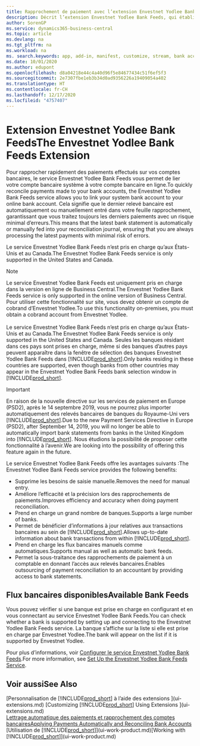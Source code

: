 ```yaml
---
title: Rapprochement de paiement avec l’extension Envestnet Yodlee Bank Feeds
description: Décrit l’extension Envestnet Yodlee Bank Feeds, qui établit des liaisons avec les comptes bancaires afin que vous puissiez rapidement rapprocher les paiements.
author: SorenGP
ms.service: dynamics365-business-central
ms.topic: article
ms.devlang: na
ms.tgt_pltfrm: na
ms.workload: na
ms. search.keywords: app, add-in, manifest, customize, stream, bank account link
ms.date: 10/01/2020
ms.author: edupont
ms.openlocfilehash: d8a04218e44c4a40d96f5e84677434c51f6ef5f3
ms.sourcegitcommit: 2e7307fbe1eb3b34d0ad9356226a19409054a402
ms.translationtype: HT
ms.contentlocale: fr-CH
ms.lasthandoff: 12/17/2020
ms.locfileid: "4757407"
---
```

# <a name="the-envestnet-yodlee-bank-feeds-extension"></a><span data-ttu-id="7874d-103">Extension Envestnet Yodlee Bank Feeds</span><span class="sxs-lookup"><span data-stu-id="7874d-103">The Envestnet Yodlee Bank Feeds Extension</span></span>

<span data-ttu-id="7874d-104">Pour rapprocher rapidement des paiements effectués sur vos comptes bancaires, le service Envestnet Yodlee Bank Feeds vous permet de lier votre compte bancaire système à votre compte bancaire en ligne.</span><span class="sxs-lookup"><span data-stu-id="7874d-104">To quickly reconcile payments made to your bank accounts, the Envestnet Yodlee Bank Feeds service allows you to link your system bank account to your online bank account.</span></span> <span data-ttu-id="7874d-105">Cela signifie que le dernier relevé bancaire est automatiquement ou manuellement entré dans votre feuille rapprochement, garantissant que vous traitez toujours les derniers paiements avec un risque minimal d’erreurs.</span><span class="sxs-lookup"><span data-stu-id="7874d-105">This means that the latest bank statement is automatically or manually fed into your reconciliation journal, ensuring that you are always processing the latest payments with minimal risk of errors.</span></span>

<span data-ttu-id="7874d-106">Le service Envestnet Yodlee Bank Feeds n’est pris en charge qu’aux États-Unis et au Canada.</span><span class="sxs-lookup"><span data-stu-id="7874d-106">The Envestnet Yodlee Bank Feeds service is only supported in the United States and Canada.</span></span>

> [!NOTE]
> <span data-ttu-id="7874d-107">Le service Envestnet Yodlee Bank Feeds est uniquement pris en charge dans la version en ligne de Business Central.</span><span class="sxs-lookup"><span data-stu-id="7874d-107">The Envestnet Yodlee Bank Feeds service is only supported in the online version of Business Central.</span></span> <span data-ttu-id="7874d-108">Pour utiliser cette fonctionnalité sur site, vous devez obtenir un compte de cobrand d’Envestnet Yodlee.</span><span class="sxs-lookup"><span data-stu-id="7874d-108">To use this functionality on-premises, you must obtain a cobrand account from Envestnet Yodlee.</span></span><br /><br />
> <span data-ttu-id="7874d-109">Le service Envestnet Yodlee Bank Feeds n’est pris en charge qu’aux États-Unis et au Canada.</span><span class="sxs-lookup"><span data-stu-id="7874d-109">The Envestnet Yodlee Bank Feeds service is only supported in the United States and Canada.</span></span>
> <span data-ttu-id="7874d-110">Seules les banques résidant dans ces pays sont prises en charge, même si des banques d’autres pays peuvent apparaître dans la fenêtre de sélection des banques Envestnet Yodlee Bank Feeds dans [!INCLUDE[prod_short](includes/prod_short.md)].</span><span class="sxs-lookup"><span data-stu-id="7874d-110">Only banks residing in these countries are supported, even though banks from other countries may appear in the Envestnet Yodlee Bank Feeds bank selection window in [!INCLUDE[prod_short](includes/prod_short.md)].</span></span>

> [!IMPORTANT]
> <span data-ttu-id="7874d-111">En raison de la nouvelle directive sur les services de paiement en Europe (PSD2), après le 14 septembre 2019, vous ne pourrez plus importer automatiquement des relevés bancaires de banques du Royaume-Uni vers [!INCLUDE[prod_short](includes/prod_short.md)].</span><span class="sxs-lookup"><span data-stu-id="7874d-111">Due to the new Payment Services Directive in Europe (PSD2), after September 14, 2019, you will no longer be able to automatically import bank statements from banks in the United Kingdom into [!INCLUDE[prod_short](includes/prod_short.md)].</span></span> <span data-ttu-id="7874d-112">Nous étudions la possibilité de proposer cette fonctionnalité à l’avenir.</span><span class="sxs-lookup"><span data-stu-id="7874d-112">We are looking into the possibility of offering this feature again in the future.</span></span>

<span data-ttu-id="7874d-113">Le service Envestnet Yodlee Bank Feeds offre les avantages suivants :</span><span class="sxs-lookup"><span data-stu-id="7874d-113">The Envestnet Yodlee Bank Feeds service provides the following benefits:</span></span>

* <span data-ttu-id="7874d-114">Supprime les besoins de saisie manuelle.</span><span class="sxs-lookup"><span data-stu-id="7874d-114">Removes the need for manual entry.</span></span>
* <span data-ttu-id="7874d-115">Améliore l’efficacité et la précision lors des rapprochements de paiements.</span><span class="sxs-lookup"><span data-stu-id="7874d-115">Improves efficiency and accuracy when doing payment reconciliation.</span></span>
* <span data-ttu-id="7874d-116">Prend en charge un grand nombre de banques.</span><span class="sxs-lookup"><span data-stu-id="7874d-116">Supports a large number of banks.</span></span>
* <span data-ttu-id="7874d-117">Permet de bénéficier d’informations à jour relatives aux transactions bancaires au sein de [!INCLUDE[prod_short](includes/prod_short.md)].</span><span class="sxs-lookup"><span data-stu-id="7874d-117">Allows up-to-date information about bank transactions from within [!INCLUDE[prod_short](includes/prod_short.md)].</span></span>
* <span data-ttu-id="7874d-118">Prend en charge les flux bancaires manuels comme automatiques.</span><span class="sxs-lookup"><span data-stu-id="7874d-118">Supports manual as well as automatic bank feeds.</span></span>
* <span data-ttu-id="7874d-119">Permet la sous-traitance des rapprochements de paiement à un comptable en donnant l’accès aux relevés bancaires.</span><span class="sxs-lookup"><span data-stu-id="7874d-119">Enables outsourcing of payment reconciliation to an accountant by providing access to bank statements.</span></span>

## <a name="available-bank-feeds"></a><span data-ttu-id="7874d-120">Flux bancaires disponibles</span><span class="sxs-lookup"><span data-stu-id="7874d-120">Available Bank Feeds</span></span>
<span data-ttu-id="7874d-121">Vous pouvez vérifier si une banque est prise en charge en configurant et en vous connectant au service Envestnet Yodlee Bank Feeds.</span><span class="sxs-lookup"><span data-stu-id="7874d-121">You can check whether a bank is supported by setting up and connecting to the Envestnet Yodlee Bank Feeds service.</span></span> <span data-ttu-id="7874d-122">La banque s’affiche sur la liste si elle est prise en charge par Envestnet Yodlee.</span><span class="sxs-lookup"><span data-stu-id="7874d-122">The bank will appear on the list if it is supported by Envestnet Yodlee.</span></span>

<span data-ttu-id="7874d-123">Pour plus d’informations, voir [Configurer le service Envestnet Yodlee Bank Feeds](bank-how-setup-bank-statement-service.md).</span><span class="sxs-lookup"><span data-stu-id="7874d-123">For more information, see [Set Up the Envestnet Yodlee Bank Feeds Service](bank-how-setup-bank-statement-service.md).</span></span>

## <a name="see-also"></a><span data-ttu-id="7874d-124">Voir aussi</span><span class="sxs-lookup"><span data-stu-id="7874d-124">See Also</span></span>
<span data-ttu-id="7874d-125">[Personnalisation de [!INCLUDE[prod_short](includes/prod_short.md)] à l’aide des extensions ](ui-extensions.md)  </span><span class="sxs-lookup"><span data-stu-id="7874d-125">[Customizing [!INCLUDE[prod_short](includes/prod_short.md)] Using Extensions ](ui-extensions.md)  </span></span>  
[<span data-ttu-id="7874d-126">Lettrage automatique des paiements et rapprochement des comptes bancaires</span><span class="sxs-lookup"><span data-stu-id="7874d-126">Applying Payments Automatically and Reconciling Bank Accounts</span></span>](receivables-apply-payments-auto-reconcile-bank-accounts.md)  
<span data-ttu-id="7874d-127">[Utilisation de [!INCLUDE[prod_short](includes/prod_short.md)]](ui-work-product.md)</span><span class="sxs-lookup"><span data-stu-id="7874d-127">[Working with [!INCLUDE[prod_short](includes/prod_short.md)]](ui-work-product.md)</span></span>
